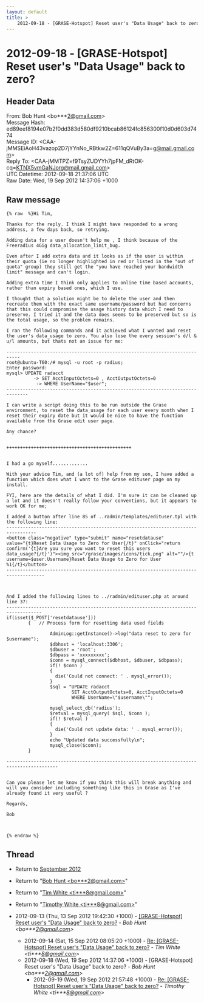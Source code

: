 ```yaml
---
layout: default
title: >
    2012-09-18 - [GRASE-Hotspot] Reset user's "Data Usage" back to zero?
---
```


# 2012-09-18 - [GRASE-Hotspot] Reset user's "Data Usage" back to zero?

## Header Data

From: Bob Hunt \<bo***2@gmail.com\><br>
Message Hash: ed89eef8194e07b2f0dd383d580df9210bcab86124fc856300f10d0d603d7474<br>
Message ID: \<CAA-jMMSEiAoH43vazop2D7jYYnNo_RBtkw2Z=611qQVuBy3a=g@mail.gmail.com\><br>
Reply To: \<CAA-jMMTPZ=f9TsyZUDYYh7jpFM_dRtOK-cq=KTNX5vmGaNJorg@mail.gmail.com\><br>
UTC Datetime: 2012-09-18 21:37:06 UTC<br>
Raw Date: Wed, 19 Sep 2012 14:37:06 +1000<br>

## Raw message

```
{% raw  %}Hi Tim,

Thanks for the reply. I think I might have responded to a wrong
address, a few days back, so retrying.

Adding data for a user doesn't help me , I think because of the
Freeradius 4Gig data_allocation_limit_bug.

Even after I add extra data and it looks as if the user is within
their quota (ie no longer highlighted in red or listed in the "out of
quota" group) they still get the "you have reached your bandwidth
limit" message and can't login.

Adding extra time I think only applies to online time based accounts,
rather than expiry based ones, which I use.

I thought that a solution might be to delete the user and then
recreate them with the exact same username/password but had concerns
that this could compromise the usage history data which I need to
preserve. I tried it and the data does seems to be preserved but so is
the total usage, so the problem remains.

I ran the following commands and it achieved what I wanted and reset
the user's data_usage to zero. You also lose the every session's d/l &
u/l amounts, but thats not an issue for me:

---------------------------------------------------------------------------
root@ubuntu-T60:/# mysql -u root -p radius;
Enter password:
mysql> UPDATE radacct
          -> SET AcctInputOctets=0 , AcctOutputOctets=0
           -> WHERE UserName="$user";
------------------------------------------------------------------------------

I can write a script doing this to be run outside the Grase
environment, to reset the data_usage for each user every month when I
reset their expiry date but it would be nice to have the function
available from the Grase edit user page.

Any chance?


++++++++++++++++++++++++++++++++++++++++++++++


I had a go myself.............

With your advice Tim, and (a lot of) help from my son, I have added a
function which does what I want to the Grase edituser page on my
install.

FYI, here are the details of what I did. I'm sure it can be cleaned up
a lot and it doesn't really follow your conventions, but it appears to
work OK for me;

I added a button after line 85 of ..radmin/templates/edituser.tpl with
the following line:
---------------------------------------------------------------------------------
<button class="negative" type="submit" name="resetdatause"
value="{t}Reset Data Usage to Zero for User{/t}" onClick="return
confirm('{t}Are you sure you want to reset this users
data_usage?{/t}')"><img src="/grase/images/icons/tick.png" alt=""/>{t
username=$user.Username}Reset Data Usage to Zero for User
%1{/t}</button>
------------------------------------------------------------------------------------



And I added the following lines to ../radmin/edituser.php at around line 37:
-----------------------------------------------------------------------------------
if(isset($_POST['resetdatause']))
        {   // Process form for resetting data used fields

                AdminLog::getInstance()->log("data reset to zero for
$username");
                $dbhost = 'localhost:3306';
                $dbuser = 'root';
                $dbpass = 'xxxxxxxxx';
                $conn = mysql_connect($dbhost, $dbuser, $dbpass);
                if(! $conn )
                {
                  die('Could not connect: ' . mysql_error());
                }
                $sql = "UPDATE radacct
                        SET AcctOutputOctets=0, AcctInputOctets=0
                        WHERE UserName=\"$username\"";

                mysql_select_db('radius');
                $retval = mysql_query( $sql, $conn );
                if(! $retval )
                {
                  die('Could not update data: ' . mysql_error());
                }
                echo "Updated data successfully\n";
                mysql_close($conn);
        }

-----------------------------------------------------------------------------------------


Can you please let me know if you think this will break anything and
will you consider including something like this in Grase as I've
already found it very useful ?

Regards,

Bob



{% endraw %}
```

## Thread

+ Return to [September 2012](/archive/2012/09)

+ Return to "[Bob Hunt <bo***2<span>@</span>gmail.com>](/authors/bo___2_at_gmail_com)"
+ Return to "[Tim White <ti***8<span>@</span>gmail.com>](/authors/ti___8_at_gmail_com)"
+ Return to "[Timothy White <ti***8<span>@</span>gmail.com>](/authors/ti___8_at_gmail_com)"

+ 2012-09-13 (Thu, 13 Sep 2012 19:42:30 +1000) - [[GRASE-Hotspot] Reset user's "Data Usage" back to zero?](/archive/2012/09/97bc6b03fc8fcf15153795649c592a0cdd0d8ed3251eb5e636d124d277f85d2e) - _Bob Hunt \<bo***2@gmail.com\>_
  + 2012-09-14 (Sat, 15 Sep 2012 08:05:20 +1000) - [Re: [GRASE-Hotspot] Reset user's "Data Usage" back to zero?](/archive/2012/09/bb418f9c1838ad394fc954a6433a187005f78766d8537230241d9812851fa612) - _Tim White \<ti***8@gmail.com\>_
  + 2012-09-18 (Wed, 19 Sep 2012 14:37:06 +1000) - [GRASE-Hotspot] Reset user's "Data Usage" back to zero? - _Bob Hunt \<bo***2@gmail.com\>_
    + 2012-09-19 (Wed, 19 Sep 2012 21:57:48 +1000) - [Re: [GRASE-Hotspot] Reset user's "Data Usage" back to zero?](/archive/2012/09/f4ddf4f24f78a13c42babc124238c5e315ae4865e6715b0ba695788cdcff8d01) - _Timothy White \<ti***8@gmail.com\>_

